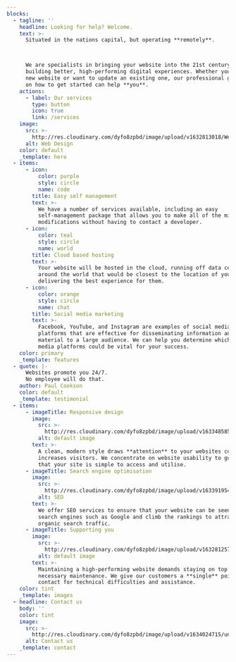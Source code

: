 ```yaml
---
blocks:
  - tagline: ''
    headline: Looking for help? Welcome.
    text: >-
      Situated in the nations capital, but operating **remotely**.



      We are specialists in bringing your website into the 21st century by
      building better, high-performing digital experiences. Whether you need a
      new website or want to update an existing one, our professional guidance
      on how to get started can help **you**.
    actions:
      - label: Our services
        type: button
        icon: true
        link: /services
    image:
      src: >-
        http://res.cloudinary.com/dyfo8zpbd/image/upload/v1632813018/Web_design_SVG_xbmjy9.svg
      alt: Web Design
    color: default
    _template: hero
  - items:
      - icon:
          color: purple
          style: circle
          name: code
        title: Easy self management
        text: >-
          We have a number of services available, including an easy
          self-management package that allows you to make all of the minor
          modifications without having to contact a developer.
      - icon:
          color: teal
          style: circle
          name: world
        title: Cloud based hosting
        text: >-
          Your website will be hosted in the cloud, running off data centres
          around the world that would be closest to the location of your user
          delivering the best experience for them.
      - icon:
          color: orange
          style: circle
          name: chat
        title: Social media marketing
        text: >-
          Facebook, YouTube, and Instagram are examples of social media
          platforms that are effective for disseminating information and
          material to a large audience. We can help you determine which social
          media platforms could be vital for your success.
    color: primary
    _template: features
  - quote: |-
      Websites promote you 24/7. 
      No employee will do that. 
    author: Paul Cookson
    color: default
    _template: testimonial
  - items:
      - imageTitle: Responsive design
        image:
          src: >-
            http://res.cloudinary.com/dyfo8zpbd/image/upload/v1633485857/svg2_ju7wla.svg
          alt: default image
        text: >-
          A clean, modern style draws **attention** to your websites content and
          increases visitors. We concentrate on website usability to guarantee
          that your site is simple to access and utilise.
      - imageTitle: Search engine optimisation
        image:
          src: >-
            http://res.cloudinary.com/dyfo8zpbd/image/upload/v1633919548/undraw_search_engines_nn9e_ablivc.svg
          alt: SEO
        text: >-
          We offer SEO services to ensure that your website can be seen on major
          search engines such as Google and climb the rankings to attract that
          organic search traffic.
      - imageTitle: Supporting you
        image:
          src: >-
            http://res.cloudinary.com/dyfo8zpbd/image/upload/v1632812572/undraw_Remote_meeting_re_abe7_efitry.svg
          alt: default image
        text: >-
          Maintaining a high-performing website demands staying on top of
          necessary maintenance. We give our customers a **single** point of
          contact for technical difficulties and assistance.
    color: tint
    _template: images
  - headline: Contact us
    body: ''
    color: tint
    image:
      src: >-
        http://res.cloudinary.com/dyfo8zpbd/image/upload/v1634024715/undraw_contact_us_15o2_ybnokd.svg
      alt: Contact us
    _template: contact
---
```


